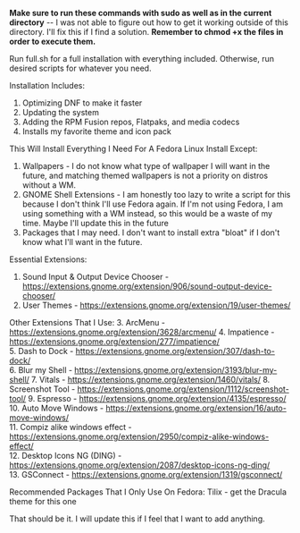 **Make sure to run these commands with sudo as well as in the current directory** -- I was not able to figure out how to get it working outside of this directory. I'll fix this if I find a solution.
**Remember to chmod +x the files in order to execute them.**

Run full.sh for a full installation with everything included. Otherwise, run desired scripts for whatever you need.

Installation Includes:
1. Optimizing DNF to make it faster
2. Updating the system 
3. Adding the RPM Fusion repos, Flatpaks, and media codecs
4. Installs my favorite theme and icon pack

This Will Install Everything I Need For A Fedora Linux Install Except:
1. Wallpapers - I do not know what type of wallpaper I will want in the future, and matching themed wallpapers is not a priority on distros without a WM.
2. GNOME Shell Extensions - I am honestly too lazy to write a script for this because I don't think I'll use Fedora again. If I'm not using Fedora, I am using something with a WM instead, so this would be a waste of my time. Maybe I'll update this in the future
3. Packages that I may need. I don't want to install extra "bloat" if I don't know what I'll want in the future.

Essential Extensions:
1. Sound Input & Output Device Chooser - https://extensions.gnome.org/extension/906/sound-output-device-chooser/
2. User Themes - https://extensions.gnome.org/extension/19/user-themes/

Other Extensions That I Use:
3. ArcMenu - https://extensions.gnome.org/extension/3628/arcmenu/ 
4. Impatience - https://extensions.gnome.org/extension/277/impatience/  
5. Dash to Dock - https://extensions.gnome.org/extension/307/dash-to-dock/  
6. Blur my Shell - https://extensions.gnome.org/extension/3193/blur-my-shell/ 
7. Vitals - https://extensions.gnome.org/extension/1460/vitals/ 
8. Screenshot Tool - https://extensions.gnome.org/extension/1112/screenshot-tool/ 
9. Espresso - https://extensions.gnome.org/extension/4135/espresso/ 
10. Auto Move Windows - https://extensions.gnome.org/extension/16/auto-move-windows/  
11. Compiz alike windows effect - https://extensions.gnome.org/extension/2950/compiz-alike-windows-effect/  
12. Desktop Icons NG (DING) - https://extensions.gnome.org/extension/2087/desktop-icons-ng-ding/  
13. GSConnect - https://extensions.gnome.org/extension/1319/gsconnect/  

Recommended Packages That I Only Use On Fedora: 
Tilix - get the Dracula theme for this one

That should be it. I will update this if I feel that I want to add anything.
